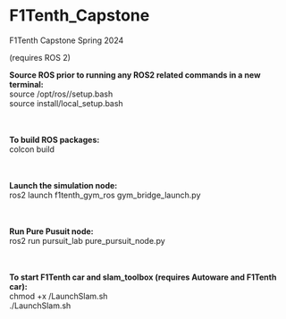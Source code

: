 # F1Tenth_Capstone
F1Tenth Capstone Spring 2024 

(requires ROS 2)

**Source ROS prior to running any ROS2 related commands in a new terminal:** <br />
source /opt/ros/<ROS-DISTRO>/setup.bash <br />
source install/local_setup.bash <br /> <br /> <br />

**To build ROS packages:** <br />
colcon build <br /> <br /> <br />

**Launch the simulation node:** <br />
ros2 launch f1tenth_gym_ros gym_bridge_launch.py <br /> <br /> <br />

**Run Pure Pusuit node:** <br />
ros2 run pursuit_lab pure_pursuit_node.py <br /> <br /> <br />

**To start F1Tenth car and slam_toolbox (requires Autoware and F1Tenth car):** <br />
chmod +x /LaunchSlam.sh <br />
./LaunchSlam.sh <br />




